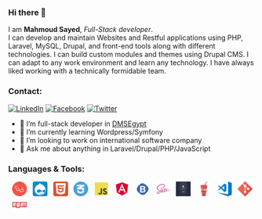 ### Hi there 👋

I am <strong>Mahmoud Sayed</strong>, <i>Full-Stack developer</i>. <br>
I can develop and maintain Websites and Restful applications using PHP, Laravel, MySQL, Drupal, and front-end tools along with different technologies. I can build custom modules and themes using Drupal CMS.
I can adapt to any work environment and learn any technology. I have always liked working with a technically formidable team.

### Contact:

<a href="https://www.linkedin.com/in/mahmoud-sayed-862524147/" target="_blank"><img src="https://img.shields.io/badge/LinkedIn-%230077B5.svg?&style=flat-square&logo=linkedin&logoColor=white" alt="LinkedIn"></a>
<a href="https://www.facebook.com/MahmoudSayedHassan96" target="_blank"><img src="https://img.shields.io/badge/Facebook-%231877F2.svg?&style=flat-square&logo=facebook&logoColor=white" alt="Facebook"></a>
<a href="https://www.twitter.com/MahmoudSayed_96" target="_blank"><img src="https://img.shields.io/badge/twitter-%231FA1F1?style=flat&logo=twitter&logoColor=white" alt="Twitter"></a>

- 🔭 I’m full-stack developer in <a href="https://dmsegypt.net/" target="_blank">DMSEgypt</a>
- 🌱 I’m currently learning Wordpress/Symfony
- 👯 I’m looking to work on international software company
- 💬 Ask me about anything in Laravel/Drupal/PHP/JavaScript

### Languages & Tools:

&nbsp; <img src="https://raw.githubusercontent.com/MahmoudSayed96/MahmoudSayed96/master/imgs/laravel.png" width="30px" height="30px" alt="laravel" title="Laravel">
&nbsp; <img src="https://raw.githubusercontent.com/MahmoudSayed96/MahmoudSayed96/master/imgs/drupal.png" width="30px" height="30px" alt="drupal" title="Drupal">
&nbsp; <img src="https://raw.githubusercontent.com/MahmoudSayed96/MahmoudSayed96/master/imgs/html.png" width="30px" height="30px" alt="html" title="HTML">
&nbsp; <img src="https://raw.githubusercontent.com/MahmoudSayed96/MahmoudSayed96/master/imgs/css.png" width="30px" height="30px" alt="css" title="CSS">
&nbsp; <img src="https://raw.githubusercontent.com/MahmoudSayed96/MahmoudSayed96/master/imgs/js.png" width="30px" height="30px" alt="js" title="JavaScript">
&nbsp; <img src="https://raw.githubusercontent.com/MahmoudSayed96/MahmoudSayed96/master/imgs/angular.png" width="30px" height="30px" alt="angular" title="angular">
&nbsp; <img src="https://raw.githubusercontent.com/MahmoudSayed96/MahmoudSayed96/master/imgs/bootstrap.png" width="30px" height="30px" alt="bootstrap" title="Bootstrap">
&nbsp; <img src="https://raw.githubusercontent.com/MahmoudSayed96/MahmoudSayed96/master/imgs/sass.png" width="30px" height="30px" alt="sass" title="Sass">
&nbsp; <img src="https://raw.githubusercontent.com/MahmoudSayed96/MahmoudSayed96/master/imgs/pug.png" width="30px" height="30px" alt="pugjs" title="PugJs">
&nbsp; <img src="https://raw.githubusercontent.com/MahmoudSayed96/MahmoudSayed96/master/imgs/gulp.png" width="30px" height="30px" alt="gulp" title="Gulp">
&nbsp; <img src="https://raw.githubusercontent.com/MahmoudSayed96/MahmoudSayed96/master/imgs/vscode.png" width="30px" height="30px" alt="vs code" title="VsCode">
&nbsp; <img src="https://raw.githubusercontent.com/MahmoudSayed96/MahmoudSayed96/master/imgs/git.png" width="30px" height="30px" alt="git" title="Git">
&nbsp; <img src="https://raw.githubusercontent.com/MahmoudSayed96/MahmoudSayed96/master/imgs/npm.png" width="30px" height="30px" alt="npm" title="npm">
